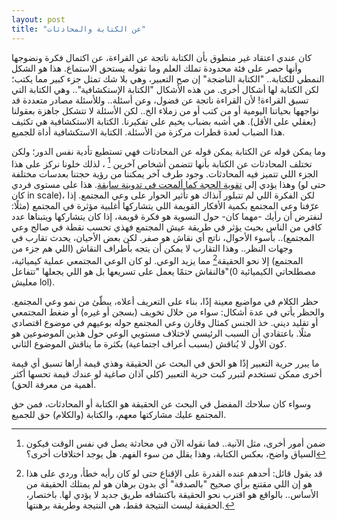 ```yaml
---
layout: post
title: "عن الكتابة والمحادثات"
---
```


كان عندي اعتقاد غير منطوق بأن الكتابة ناتجة عن القراءة، عن اكتمال فكرة ونضوجها وأنها حصر على فئة محدودة تملك العلم وما تقوله يستحق الاستماع. هذا هو الشكل النمطي للكتابة.. "الكتابة الناضجة" إن صح التعبير، وهي بلا شك تمثل جزء كبير مما يكتب؛ لكن الكتابة لها أشكال أخرى. من هذه الأشكال "الكتابة الإستكشافية".. وهي الكتابة التي تسبق القراءة! لأن القراءة ناتجة عن فضول، وعن أسئلة.. وللأسئلة مصادر متعددة قد نواجهها بحياتنا اليومية أو من كتب أو من زملاء الخ.. لكن الأسئلة لا تتشكل جاهزة بعقولنا (بعقلي على الأقل). هي أشبه بضباب يخيم على تفكيرنا. الكتابة الاستكشافية هي تكثيف هذا الضباب لعدة قطرات مركزة من الأسئلة. الكتابة الاستكشافية أداة للجميع.

وما يمكن قوله عن الكتابة يمكن قوله عن المحادثات فهي تستطيع تأدية نفس الدور؛ ولكن تختلف المحادثات عن الكتابة بأنها تتضمن أشخاص آخرين [^1] ، لذلك خلونا نركز على هذا الجزء اللي تتميز فيه المحادثات. وجود طرف آخر يمكننا من رؤية حجتنا بعدسات مختلفة وهذا يؤدي إلى [تقوية الحجة كما ألمحت في تدوينة سابقة](https://althukairm.github.io/2020/07/01/clarity.html). هذا على مستوى فردي (حتى لو كان in scale)، لكن الفكرة اللي لم تتبلور آنذاك هو تأثير الحوار على وعي المجتمع. إذا عرّفنا وعي المجتمع بكمية الأفكار القويمة اللي يتشاركها أغلبية مؤثرة في المجتمع (مثلًا: لنفترض أن رأيك -مهما كان- حول النسوية هو فكرة قويمة، إذا كان يتشاركها ويتبناها عدد كافي من الناس بحيث يؤثر في طريقة عيش المجتمع فهذي تحسب نقطة في صالح وعي المجتمع).. بأسوء الأحوال، ناتج أي نقاش هو صفر. لكن بعض الأحيان، يحدث تقارب في وجهات النظر.. وهذا التقارب لا يمكن أن يتجه بأطراف النقاش (اللي هم جزء من المجتمع) إلا نحو الحقيقة[^2] مما يزيد الوعي. لو كان الوعي المجتمعي عملية كيميائية، فالنقاش حتمًا يعمل على تسريعها بل هو اللي يجعلها "تتفاعل"(مصطلحاتي الكيميائية 0 معليش lol).

حظر الكلام في مواضيع معينة إذًا، بناء على التعريف أعلاه، يبطّئ من نمو وعي المجتمع. والحظر يأتي في عدة أشكال: سواء من خلال تخويف (بسجن أو غيره) أو ضغط المجتمعي أو تقليد ديني. خذ الجنس كمثال وقارن وعي المجتمع حوله بوعيهم في موضوع اقتصادي مثلًا. باعتقادي أن السبب الرئيسي لاختلاف مستويي الوعي حول هذين الموضوعين هو كون الأول لا يُناقش (بسبب أعراف اجتماعية) بكثرة ما يناقش الموضوع الثاني.

ما يبرر حرية التعبير إذًا هو الحق في البحث عن الحقيقة وهذي قيمة أراها تسبق أي قيمة أخرى ممكن تستخدم لتبرر كبت حرية التعبير (كلي آذان صاغية لو عندك قيمة تحسها أكثر أهمية من معرفة الحق).

وسواء كان سلاحك المفضل في البحث عن الحقيقة هو الكتابة أو المحادثات، فمن حق المجتمع عليك مشاركتها معهم، والكتابة (والكلام) حق للجميع.

[^1]: ضمن أمور أخرى، مثل الآنية.. فما نقوله الآن في محادثة يصل في نفس الوقت فيكون السياق واضح، بعكس الكتابة، وهذا يقلل من سوء الفهم. هل يوجد اختلافات أخرى؟
[^2]: قد يقول قائل: أحدهم عنده القدرة على الإقناع حتى لو كان رأيه خطأ، وردي على هذا هو إن اللي مقتنع برأي صحيح "بالصدفة" أي بدون برهان هو لم يمتلك الحقيقة من الأساس.. بالواقع هو اقترب نحو الحقيقة باكتشافه طريق جديد لا يؤدي لها. باختصار، الحقيقة ليست النتيجة فقط، هي النتيجة وطريقة برهنتها.